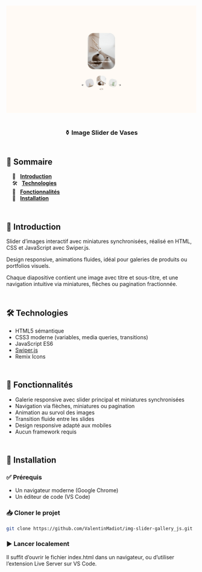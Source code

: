 <div align="center">  
  <a href="https://image-slider-gallery-1.netlify.app/" target="_blank">  
    <img src=".docs/preview.png" alt="Aperçu des effets de slide de cartes">  
  </a>  
  </br></br>  
  <h3 align="center">⚱️ Image Slider de Vases</h3>  
</div>

## <br /> 📌 Sommaire

&nbsp;&nbsp;&nbsp; 🎨 &nbsp; [**Introduction**](#introduction)<br />
&nbsp;&nbsp;&nbsp; 🛠️ &nbsp; [**Technologies**](#technologies)<br />
&nbsp;&nbsp;&nbsp; 🎯 &nbsp; [**Fonctionnalités**](#fonctionnalités)<br />
&nbsp;&nbsp;&nbsp; 🚀 &nbsp; [**Installation**](#installation)<br />

## <br /> <a name="introduction">🎨 Introduction</a>

Slider d’images interactif avec miniatures synchronisées, réalisé en HTML, CSS et JavaScript avec Swiper.js.

Design responsive, animations fluides, idéal pour galeries de produits ou portfolios visuels.

Chaque diapositive contient une image avec titre et sous-titre, et une navigation intuitive via miniatures, flèches ou pagination fractionnée.

## <br /> <a name="technologies">🛠️ Technologies</a>

- HTML5 sémantique
- CSS3 moderne (variables, media queries, transitions)
- JavaScript ES6
- [Swiper.js](https://swiperjs.com/)
- Remix Icons

## <br /> <a name="fonctionnalités">🎯 Fonctionnalités</a>

- Galerie responsive avec slider principal et miniatures synchronisées
- Navigation via flèches, miniatures ou pagination
- Animation au survol des images
- Transition fluide entre les slides
- Design responsive adapté aux mobiles
- Aucun framework requis

## <br /> <a name="installation">🚀 Installation</a>

### ✅ Prérequis

- Un navigateur moderne (Google Chrome)
- Un éditeur de code (VS Code)

### 📥 Cloner le projet

```bash
git clone https://github.com/ValentinMadiot/img-slider-gallery_js.git
```

### ▶️ Lancer localement

Il suffit d’ouvrir le fichier index.html dans un navigateur, ou d’utiliser l’extension Live Server sur VS Code.
